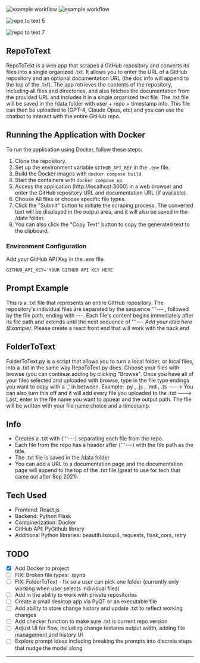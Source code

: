 
![example workflow](https://github.com/JeremiahPetersen/RepoToText/actions/workflows/pylint.yml/badge.svg)
![example workflow](https://github.com/JeremiahPetersen/RepoToText/actions/workflows/es-lint.yml/badge.svg)

![repo to text 5](https://github.com/JeremiahPetersen/RepoToText/assets/118206017/0d65016d-6388-48e0-b833-4ea1a169acfe)

![repo to text 7](https://github.com/JeremiahPetersen/RepoToText/assets/118206017/7d28fa8f-8bb1-4ddd-99f3-b33ddb26f0e9)

## RepoToText

RepoToText is a web app that scrapes a GitHub repository and converts its files into a single organized .txt. It allows you to enter the URL of a GitHub repository and an optional documentation URL (the doc info will append to the top of the .txt). The app retrieves the contents of the repository, including all files and directories, and also fetches the documentation from the provided URL and includes it in a single organized text file. The .txt file will be saved in the /data folder with user + repo + timestamp info. This file can then be uploaded to (GPT-4, Claude Opus, etc) and you can use the chatbot to interact with the entire GitHub repo. 

## Running the Application with Docker

To run the application using Docker, follow these steps:

1. Clone the repository.
2. Set up the environment variable `GITHUB_API_KEY` in the `.env` file.
3. Build the Docker images with `docker compose build`.
4. Start the containers with `docker compose up`.
5. Access the application (http://localhost:3000) in a web browser and enter the GitHub repository URL and documentation URL (if available).
6. Choose All files or choose specific file types.
7. Click the "Submit" button to initiate the scraping process. The converted text will be displayed in the output area, and it will also be saved in the /data folder. 
8. You can also click the "Copy Text" button to copy the generated text to the clipboard.

### Environment Configuration
Add your GitHub API Key in the .env file 

```
GITHUB_API_KEY='YOUR GITHUB API KEY HERE'
```

## Prompt Example

This is a .txt file that represents an entire GitHub repository. The repository's individual files are separated by the sequence '''--- , followed by the file path, ending with ---. Each file's content begins immediately after its file path and extends until the next sequence of '''--- *Add your idea here (Example)*: Please create a react front end that will work with the back end 

## FolderToText

FolderToText.py is a script that allows you to turn a local folder, or local files, into a .txt in the same way RepoToText.py does.  Choose your files with browse (you can continue adding by clicking "Browse".  Once you have all of your files selected and uploaded with browse, type in the file type endings you want to copy with a ',' in between.  Example: .py , .js , .md , .ts ---> You can also turn this off and it will add every file you uploaded to the .txt ---> Last, enter in the file name you want to appear and the output path.  The file will be written with your file name choice and a timestamp.

## Info

- Creates a .txt with ('''---) separating each file from the repo.
- Each file from the repo has a header after ('''---) with the file path as the title.
- The .txt file is saved in the /data folder 
- You can add a URL to a documentation page and the documentation page will append to the top of the .txt file (great to use for tech that came out after Sep 2021).

## Tech Used

- Frontend: React.js
- Backend: Python Flask
- Containerization: Docker
- GitHub API: PyGithub library
- Additional Python libraries: beautifulsoup4, requests, flask_cors, retry


## TODO

- [x] Add Docker to project
- [ ] FIX: Broken file types: .ipynb
- [ ] FIX: FolderToText - fix so a user can pick one folder (currently only working when user selects individual files)
- [ ] Add in the ability to work with private repositories
- [ ] Create a small desktop app via PyQT or an executable file
- [ ] Add ability to store change history and update .txt to reflect working changes
- [ ] Add checker function to make sure .txt is current repo version
- [ ] Adjust UI for flow, including change textarea output width, adding file management and history UI
- [ ] Explore prompt ideas including breaking the prompts into discrete steps that nudge the model along

---

